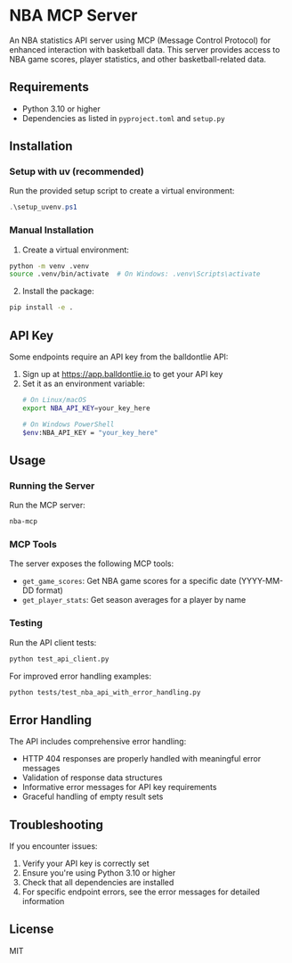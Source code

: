 # NBA MCP Server

An NBA statistics API server using MCP (Message Control Protocol) for enhanced interaction with basketball data. This server provides access to NBA game scores, player statistics, and other basketball-related data.

## Requirements

- Python 3.10 or higher
- Dependencies as listed in `pyproject.toml` and `setup.py`

## Installation

### Setup with uv (recommended)

Run the provided setup script to create a virtual environment:

```powershell
.\setup_uvenv.ps1
```

### Manual Installation

1. Create a virtual environment:
```bash
python -m venv .venv
source .venv/bin/activate  # On Windows: .venv\Scripts\activate
```

2. Install the package:
```bash
pip install -e .
```

## API Key

Some endpoints require an API key from the balldontlie API:

1. Sign up at https://app.balldontlie.io to get your API key
2. Set it as an environment variable:
   ```bash
   # On Linux/macOS
   export NBA_API_KEY=your_key_here
   
   # On Windows PowerShell
   $env:NBA_API_KEY = "your_key_here"
   ```

## Usage

### Running the Server

Run the MCP server:

```bash
nba-mcp
```

### MCP Tools

The server exposes the following MCP tools:

- `get_game_scores`: Get NBA game scores for a specific date (YYYY-MM-DD format)
- `get_player_stats`: Get season averages for a player by name

### Testing

Run the API client tests:

```bash
python test_api_client.py
```

For improved error handling examples:

```bash
python tests/test_nba_api_with_error_handling.py
```

## Error Handling

The API includes comprehensive error handling:

- HTTP 404 responses are properly handled with meaningful error messages
- Validation of response data structures
- Informative error messages for API key requirements
- Graceful handling of empty result sets

## Troubleshooting

If you encounter issues:

1. Verify your API key is correctly set
2. Ensure you're using Python 3.10 or higher
3. Check that all dependencies are installed
4. For specific endpoint errors, see the error messages for detailed information

## License

MIT